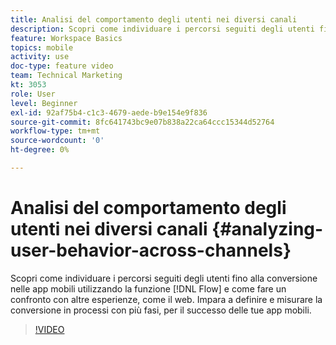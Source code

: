 ```yaml
---
title: Analisi del comportamento degli utenti nei diversi canali
description: Scopri come individuare i percorsi seguiti degli utenti fino alla conversione nelle app mobili utilizzando la funzione Flusso e come fare un confronto con altre esperienze, come il web. Impara a definire e misurare la conversione in processi con più fasi, per il successo delle tue app mobili.
feature: Workspace Basics
topics: mobile
activity: use
doc-type: feature video
team: Technical Marketing
kt: 3053
role: User
level: Beginner
exl-id: 92af75b4-c1c3-4679-aede-b9e154e9f836
source-git-commit: 8fc641743bc9e07b838a22ca64ccc15344d52764
workflow-type: tm+mt
source-wordcount: '0'
ht-degree: 0%

---
```


# Analisi del comportamento degli utenti nei diversi canali {#analyzing-user-behavior-across-channels}

Scopri come individuare i percorsi seguiti degli utenti fino alla conversione nelle app mobili utilizzando la funzione [!DNL Flow] e come fare un confronto con altre esperienze, come il web. Impara a definire e misurare la conversione in processi con più fasi, per il successo delle tue app mobili.

>[!VIDEO](https://video.tv.adobe.com/v/27824/?quality=12&learn=on)
